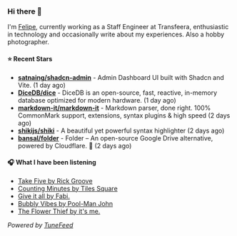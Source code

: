 ### Hi there 👋

I'm [Felipe](https://felipevm.com), currently working as a Staff Engineer at Transfeera, enthusiastic in technology and occasionally write about my experiences. Also a hobby photographer.

#### ⭐ Recent Stars
- **[satnaing/shadcn-admin](https://github.com/satnaing/shadcn-admin)** - Admin Dashboard UI built with Shadcn and Vite. (1 day ago)
- **[DiceDB/dice](https://github.com/DiceDB/dice)** - DiceDB is an open-source, fast, reactive, in-memory database optimized for modern hardware. (1 day ago)
- **[markdown-it/markdown-it](https://github.com/markdown-it/markdown-it)** - Markdown parser, done right. 100% CommonMark support, extensions, syntax plugins &amp; high speed (2 days ago)
- **[shikijs/shiki](https://github.com/shikijs/shiki)** - A beautiful yet powerful syntax highlighter (2 days ago)
- **[bansal/folder](https://github.com/bansal/folder)** - Folder – An open-source Google Drive alternative, powered by Cloudflare. 🚀 (2 days ago)

#### 🎧 What I have been listening
- [Take Five by Rick Groove](https://open.spotify.com/track/1rBQwSrPhKeWsjtCZgmr9J)
- [Counting Minutes by Tiles Square](https://open.spotify.com/track/4SQCH4rJrVxAHcdlLOWtX9)
- [Give it all by Fabi.](https://open.spotify.com/track/1aUnUW9nPKxjyzYRvr2J3v)
- [Bubbly Vibes by Pool-Man John](https://open.spotify.com/track/1cvX6BDM6QiuPfOFeXXRuM)
- [The Flower Thief by it&#39;s me.](https://open.spotify.com/track/1se6rSnqTnmkLQIqk9F6x0)

_Powered by [TuneFeed](https://tunefeed.app?ref=github.com)_
